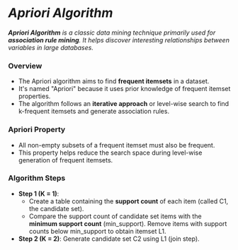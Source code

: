 # _Apriori Algorithm_

_**Apriori Algorithm** is a classic data mining technique primarily used for **association rule mining**. It helps discover interesting relationships between variables in large databases._

### Overview
- The Apriori algorithm aims to find **frequent itemsets** in a dataset.
- It's named "Apriori" because it uses prior knowledge of frequent itemset properties.
- The algorithm follows an **iterative approach** or level-wise search to find k-frequent itemsets and generate association rules.

### Apriori Property
- All non-empty subsets of a frequent itemset must also be frequent.
- This property helps reduce the search space during level-wise generation of frequent itemsets.

### Algorithm Steps
- **Step 1 (K = 1)**:
    - Create a table containing the **support count** of each item (called C1, the candidate set).
    - Compare the support count of candidate set items with the **minimum support count** (min_support). Remove items with support counts below min_support to obtain itemset L1.
- **Step 2 (K = 2)**:
Generate candidate set C2 using L1 (join step).
